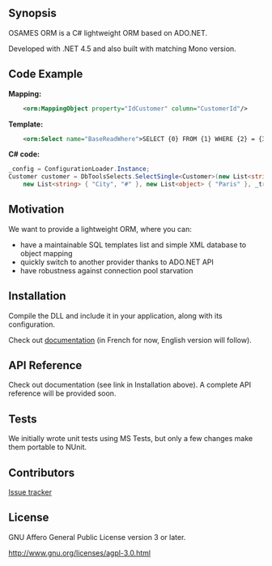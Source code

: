 ## Synopsis

OSAMES ORM is a C# lightweight ORM based on ADO.NET.

Developed with .NET 4.5 and also built with matching Mono version.

## Code Example

**Mapping:**

```xml
    <orm:MappingObject property="IdCustomer" column="CustomerId"/>
```
	
**Template:**

```xml
	<orm:Select name="BaseReadWhere">SELECT {0} FROM {1} WHERE {2} = {3}</orm:Select>
```

**C# code:**

```csharp
_config = ConfigurationLoader.Instance;
Customer customer = DbToolsSelects.SelectSingle<Customer>(new List<string> { "IdCustomer", "FirstName", "LastName" }, "BaseReadWhere", 
    new List<string> { "City", "#" }, new List<object> { "Paris" }, _transaction);
```

## Motivation

We want to provide a lightweight ORM, where you can:
* have a maintainable SQL templates list and simple XML database to object mapping
* quickly switch to another provider thanks to ADO.NET API
* have robustness against connection pool starvation

## Installation

Compile the DLL and include it in your application, along with its configuration.

Check out [documentation](http://confluence.osames.org/pages/viewpage.action?pageId=26542093) (in French for now, English version will follow).

## API Reference

Check out documentation (see link in Installation above). A complete API reference will be provided soon.

## Tests

We initially wrote unit tests using MS Tests, but only a few changes make them portable to NUnit.

## Contributors

[Issue tracker](http://issues.osames.org/browse/ORM-170?filter=-4&jql=project%20%3D%20ORM%20AND%20status%20in%20%28Open%2C%20%22In%20Progress%22%2C%20Reopened%2C%20Resolved%2C%20%22In%20Review%22%2C%20%22Waiting%20for%20Unit%20Test%22%2C%20%22In%20Unit%20Test%22%2C%20%22In%20analysis%22%2C%20Analyzed%2C%20%22Waiting%20for%20review%22%29%20ORDER%20BY%20createdDate%20DESC)

## License

GNU Affero General Public License version 3 or later.

http://www.gnu.org/licenses/agpl-3.0.html